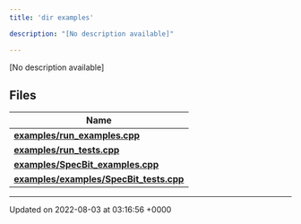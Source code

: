 ```yaml
---
title: 'dir examples'

description: "[No description available]"

---
```







[No description available]

## Files

| Name           |
| -------------- |
| **[examples/run_examples.cpp](/documentation/code/gambit_sphinx/files/run__examples_8cpp/#file-run-examples.cpp)**  |
| **[examples/run_tests.cpp](/documentation/code/gambit_sphinx/files/run__tests_8cpp/#file-run-tests.cpp)**  |
| **[examples/SpecBit_examples.cpp](/documentation/code/gambit_sphinx/files/specbit__examples_8cpp/#file-specbit-examples.cpp)**  |
| **[examples/examples/SpecBit_tests.cpp](/documentation/code/gambit_sphinx/files/examples_2specbit__tests_8cpp/#file-examples/specbit-tests.cpp)**  |






-------------------------------

Updated on 2022-08-03 at 03:16:56 +0000
